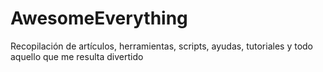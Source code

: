 # AwesomeEverything
Recopilación de artículos, herramientas, scripts, ayudas, tutoriales y todo aquello que me resulta divertido
